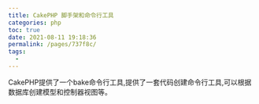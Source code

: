 ```yaml
---
title: CakePHP 脚手架和命令行工具
categories: php
toc: true
date: 2021-08-11 19:18:36
permalink: /pages/737f8c/
tags: 
  - 
---
```


CakePHP提供了一个bake命令行工具,提供了一套代码创建命令行工具,可以根据数据库创建模型和控制器视图等。
